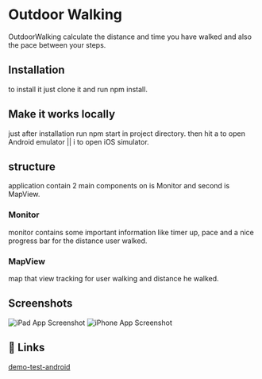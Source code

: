 
# Outdoor Walking

OutdoorWalking calculate the distance and time you have walked and also the pace between your steps.

## Installation
to install it just clone it and run npm install.

## Make it works locally
just after installation run npm start in project directory.
then hit a to open Android emulator || i to open iOS simulator.

## structure
application contain 2 main components on is Monitor and second is MapView.

### Monitor 
monitor contains some important information like timer up, pace and a nice progress bar for the distance user walked.

### MapView
map that view tracking for user walking and distance he walked.
## Screenshots

![iPad App Screenshot](https://lh3.googleusercontent.com/fife/AAWUweW2M0_Au61VNBDg0l-VR-AP7u1EW3pbMQAKueQ0lVkHCz-viNPY4mRIIV_BMM7kwvYTb4fX25BTD_Qp9l2x07a2twYLxG7PLS4EEAn0Pp4hpmPcH0Ck2_v-HDHUPlfEf89vEFG2CA-4-OhyFEcJGNN92OMfETld0Wyh4YYB9_x1URnN4QLHyEtaq4QlcEfIR4pOv9fezP5t3dvOMfgrCKyF2ZXtpCJIB18PxQf2qOqkDk-lkzSENATPCvZyv8N3tuR6UCjHvgJcjtk5AhqcEV6g2lyONEQYQ4HZzPlPY4N1eb8Fj_a1LBrqCZnrzzcZiIU7klEw7yhhqYkG6bTue5-84y-hN3Dpru4apbh6_DMGTyTLmUSwxXLhSx7l2n-HbyfeHWbd9bO5vdCdkgGsGozbMCRsDPsgWOm0m1YN29tLZaMkSi26TJ6gnz5BEspR0UUq_BMuPuf49rp-QTp6ldPpn38G-qFiosiLKZ6uILUV8s43rSU-SkA4RyCUC6JrCHT_stqzD4-3QlQHdNYYuRMIqjQr7Jm2t62MoREWACxnz7MycMlinTCsI2P-6MiXN0kQ-GXYeJaYGUCkjCPaj0WnKcl2wrS0YhzVjrUzYELM1MEHvstXIn7afiPMGiaMRs5nJSfYgWYrBzcMGsB0fY79YfJu7RDD4XZ1SVyB82ZHl6SKbAb3veiksGvchcpVb9kQ62WYvp32xTML6ZOUJlsazFYxFRxNOQ=w3600-h1898-ft)
![iPhone App Screenshot](https://lh3.googleusercontent.com/fife/AAWUweWZCpBV_p6c8_vIOoADRil-dPg0kTwrdT4_X0vx1I8udLakscfXJuhMBtgKnDWW6QheJRpJ8vEqXW_qvYmPZ0iZY6e9iZ7PXCiz3XI7cSplO01LgA25MNSTjZgfdaiEPtkBMn_YkrSOck2YUf4BkGqo95cn9YPG_otNsXNhAOfkQnFFXhnGrTulVwDBAlizeHgOxwfGE1jDDB6FQciN70jY4jsURQ-96UftqscDwETLUYwZnY_gbQU3lOyS1BkdU8t-cD4IFHIZR6xk8945C9AqPXW__CWBMpn1u16RctQk9Nr-yC3ljV2yhmpIxOwDEwMcCou_yhBFU_pZ1K8zbuSBKuaPsQcBdp9tXk1GXgwOvXLO5P6936_jows4STsoCt6BBlN3FLC_aEn422cP9e-fbhIsgmJ2gQI_n2Jvr2Wwg9LV5-vSM8yiznmjSGoJYOUAmVSGM-LT5MDlxwAeDnekvygxhQCcJQoiJ3Uk_TjSoitvmngXzWfTLwvtPqXacelo6ghbuYeUYJKVYIJsVtWYMSXbUgCZkDGb2pPPwcUutWNMcSw-TjdikCku6PVlRfRzq9tbIbfNlwE3eATyNLpvevZWh_uZjl93nabMvXlrMPkPCF-JtByyzx1l7g_cqU6J_QrEeZhBIQspOE-6YeI-ypcgCs0SS15fFhONFZ3VFpOqiDr4DklA3Gut53hU_UxQVVlHH-9AymmO9pGw4doFTbCV88ZGzw=w2290-h1898-ft)


## 🔗 Links
[demo-test-android](https://drive.google.com/file/d/1qdIQtUqSVulWcRGqrCcg77-d7v4Emlk1/view?usp=sharing)